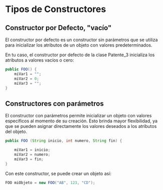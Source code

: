 # Tipos de Constructores

## Constructor por Defecto, "vacío"

El constructor por defecto es un constructor sin parámetros que se utiliza para inicializar los atributos de un objeto con valores predeterminados.

En tu caso, el constructor por defecto de la clase Patente_3 inicializa los atributos a valores vacíos o cero:

```java
public FOO() {
    miVar1 = "";
    miVar2 = 0;
    miVar3 = "";
}
```

## Constructores con parámetros

El constructor con parámetros permite inicializar un objeto con valores específicos al momento de su creación. Esto brinda mayor flexibilidad, ya que se pueden asignar directamente los valores deseados a los atributos del objeto.

```java
public FOO (String inicio, int numero, String fin) {

    miVar1 = inicio;
    miVar2 = numero;
    miVar3 = fin;
}
```

Con este constructor, se puede crear un objeto así:

```java
FOO miObjeto = new FOO("AB", 123, "CD");
```
